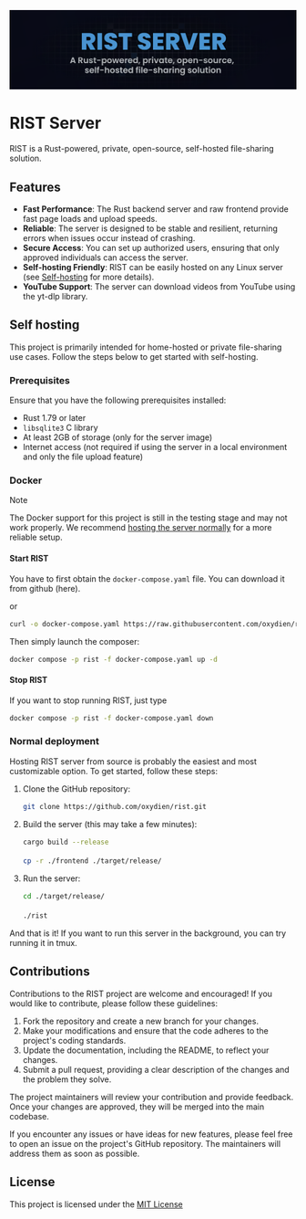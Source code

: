 ![Rist banner](.github/assets/RistBanner.png)

# RIST Server

RIST is a Rust-powered, private, open-source, self-hosted file-sharing solution.

## Features

- **Fast Performance**: The Rust backend server and raw frontend provide fast page loads and upload speeds.
- **Reliable**: The server is designed to be stable and resilient, returning errors when issues occur instead of crashing.
- **Secure Access**: You can set up authorized users, ensuring that only approved individuals can access the server.
- **Self-hosting Friendly**: RIST can be easily hosted on any Linux server (see [Self-hosting](#self-hosting) for more details).
- **YouTube Support**: The server can download videos from YouTube using the yt-dlp library.


## Self hosting

This project is primarily intended for home-hosted or private file-sharing use cases. Follow the steps below to get started with self-hosting.

### Prerequisites

Ensure that you have the following prerequisites installed:
- Rust 1.79 or later
- `libsqlite3` C library
- At least 2GB of storage (only for the server image)
- Internet access (not required if using the server in a local environment and only the file upload feature)

### Docker

> [!NOTE]
> The Docker support for this project is still in the testing stage and may not work properly. We recommend [hosting the server normally](#normal-deployment) for a more reliable setup.

#### Start RIST

You have to first obtain the `docker-compose.yaml` file. You can download it from github (here).

or

```sh
curl -o docker-compose.yaml https://raw.githubusercontent.com/oxydien/rist/main/docker-compose.yaml
```

Then simply launch the composer:

```sh
docker compose -p rist -f docker-compose.yaml up -d
```

#### Stop RIST

If you want to stop running RIST, just type

```sh
docker compose -p rist -f docker-compose.yaml down
```

### Normal deployment

Hosting RIST server from source is probably the easiest and most customizable option. To get started, follow these steps:

1. Clone the GitHub repository:
    ```sh
    git clone https://github.com/oxydien/rist.git
    ```

2. Build the server (this may take a few minutes):
    ```sh
    cargo build --release

    cp -r ./frontend ./target/release/
    ```

3. Run the server:
    ```sh
    cd ./target/release/

    ./rist
    ```

And that is it! If you want to run this server in the background, you can try running it in tmux.

## Contributions

Contributions to the RIST project are welcome and encouraged! If you would like to contribute, please follow these guidelines:

1. Fork the repository and create a new branch for your changes.
2. Make your modifications and ensure that the code adheres to the project's coding standards.
3. Update the documentation, including the README, to reflect your changes.
4. Submit a pull request, providing a clear description of the changes and the problem they solve.

The project maintainers will review your contribution and provide feedback. Once your changes are approved, they will be merged into the main codebase.

If you encounter any issues or have ideas for new features, please feel free to open an issue on the project's GitHub repository. The maintainers will address them as soon as possible.

## License

This project is licensed under the [MIT License](./LICENSE)
